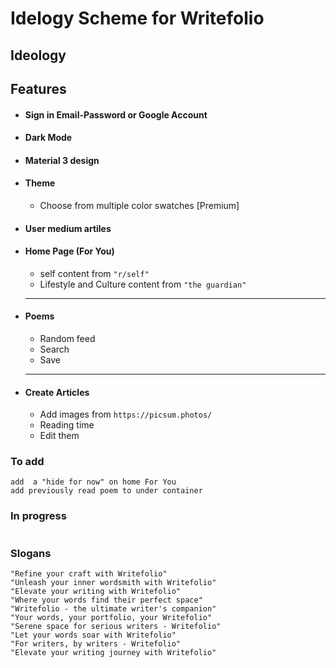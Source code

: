 # Idelogy Scheme for Writefolio

## Ideology

## Features

- #### Sign in Email-Password or Google Account
- #### Dark Mode
- #### Material 3 design
- #### Theme
  - Choose from multiple color swatches [Premium]
- #### User medium artiles

- #### Home Page (For You)

  - self content from `"r/self"`
  - Lifestyle and Culture content from `"the guardian"`

  ***

- #### Poems

  - Random feed
  - Search
  - Save

  ***

- #### Create Articles
  - Add images from `https://picsum.photos/`
  - Reading time
  - Edit them

### To add

```
add  a "hide for now" on home For You
add previously read poem to under container
```

### In progress

```

```

### Slogans

```
"Refine your craft with Writefolio"
"Unleash your inner wordsmith with Writefolio"
"Elevate your writing with Writefolio"
"Where your words find their perfect space"
"Writefolio - the ultimate writer's companion"
"Your words, your portfolio, your Writefolio"
"Serene space for serious writers - Writefolio"
"Let your words soar with Writefolio"
"For writers, by writers - Writefolio"
"Elevate your writing journey with Writefolio"

```
